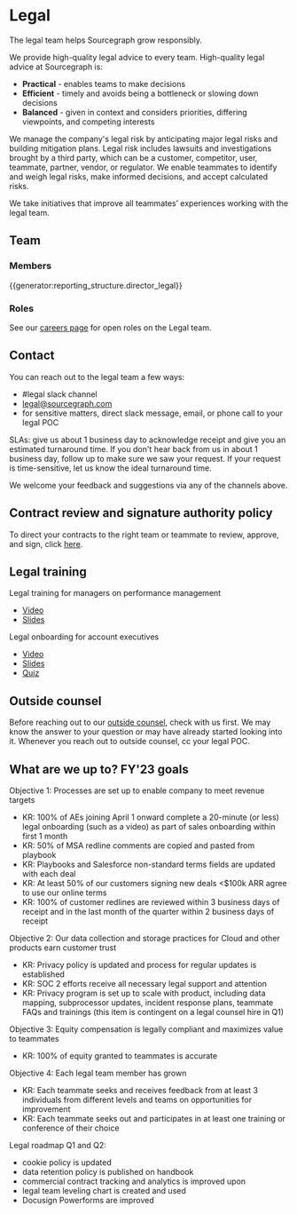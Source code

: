 # Legal

The legal team helps Sourcegraph grow responsibly.

We provide high-quality legal advice to every team. High-quality legal advice at Sourcegraph is:

- **Practical** - enables teams to make decisions
- **Efficient** - timely and avoids being a bottleneck or slowing down decisions
- **Balanced** - given in context and considers priorities, differing viewpoints, and competing interests

We manage the company's legal risk by anticipating major legal risks and building mitigation plans. Legal risk includes lawsuits and investigations brought by a third party, which can be a customer, competitor, user, teammate, partner, vendor, or regulator. We enable teammates to identify and weigh legal risks, make informed decisions, and accept calculated risks.

We take initiatives that improve all teammates’ experiences working with the legal team.

## Team

### Members

{{generator:reporting_structure.director_legal}}

### Roles

See our [careers page](https://boards.greenhouse.io/sourcegraph91) for open roles on the Legal team.

## Contact

You can reach out to the legal team a few ways:

- #legal slack channel
- [legal@sourcegraph.com](mailto:legal@sourcegraph.com)
- for sensitive matters, direct slack message, email, or phone call to your legal POC

SLAs: give us about 1 business day to acknowledge receipt and give you an estimated turnaround time. If you don't hear back from us in about 1 business day, follow up to make sure we saw your request. If your request is time-sensitive, let us know the ideal turnaround time.

We welcome your feedback and suggestions via any of the channels above.

## Contract review and signature authority policy

To direct your contracts to the right team or teammate to review, approve, and sign, click [here](process/ContractReviewandSignatureAuthorityPolicy.md).

## Legal training

Legal training for managers on performance management

- [Video](https://drive.google.com/file/d/1d_UXOd6mkmhKIWc5yrHIZOXOlYH-H9IZ/view?usp=sharing)
- [Slides](https://drive.google.com/file/d/11wgGGg10JJnd4z4Ajx0rx7aVte2FDiOY/view?usp=sharing)

Legal onboarding for account executives

- [Video](https://drive.google.com/file/d/1sPrO9xyN1TOvpQqctsKeyS4Wg1r6p33a/view?usp=sharing)
- [Slides](https://drive.google.com/file/d/1494EbO5uhkA9nw4SSxDKkzaPM1lvBOwq/view?usp=sharing)
- [Quiz](https://forms.gle/zVCaDM8UyMVehEch8)

## Outside counsel

Before reaching out to our [outside counsel](https://docs.google.com/document/d/1TX1BwRO0GtZLjnhLGoQTdvKrPlHfj5O5S8Xnw418sqo/edit?usp=sharing), check with us first. We may know the answer to your question or may have already started looking into it. Whenever you reach out to outside counsel, cc your legal POC.

## What are we up to? FY'23 goals

Objective 1: Processes are set up to enable company to meet revenue targets

- KR: 100% of AEs joining April 1 onward complete a 20-minute (or less) legal onboarding (such as a video) as part of sales onboarding within first 1 month
- KR: 50% of MSA redline comments are copied and pasted from playbook
- KR: Playbooks and Salesforce non-standard terms fields are updated with each deal
- KR: At least 50% of our customers signing new deals <$100k ARR agree to use our online terms
- KR: 100% of customer redlines are reviewed within 3 business days of receipt and in the last month of the quarter within 2 business days of receipt

Objective 2: Our data collection and storage practices for Cloud and other products earn customer trust

- KR: Privacy policy is updated and process for regular updates is established
- KR: SOC 2 efforts receive all necessary legal support and attention
- KR: Privacy program is set up to scale with product, including data mapping, subprocessor updates, incident response plans, teammate FAQs and trainings (this item is contingent on a legal counsel hire in Q1)

Objective 3: Equity compensation is legally compliant and maximizes value to teammates

- KR: 100% of equity granted to teammates is accurate

Objective 4: Each legal team member has grown

- KR: Each teammate seeks and receives feedback from at least 3 individuals from different levels and teams on opportunities for improvement
- KR: Each teammate seeks out and participates in at least one training or conference of their choice

Legal roadmap Q1 and Q2:

- cookie policy is updated
- data retention policy is published on handbook
- commercial contract tracking and analytics is improved upon
- legal team leveling chart is created and used
- Docusign Powerforms are improved
